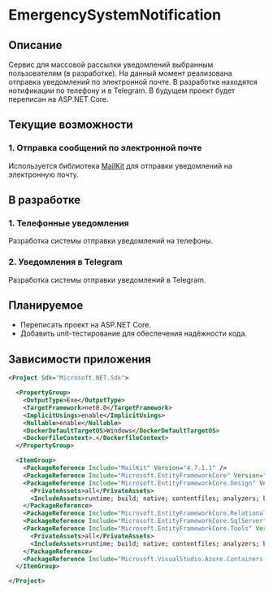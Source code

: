# EmergencySystemNotification

## Описание

Сервис для массовой рассылки уведомлений выбранным пользователям (в разработке). На данный момент реализована отправка уведомлений по электронной почте. В разработке находятся нотификации по телефону и в Telegram. В будущем проект будет переписан на ASP.NET Core.

## Текущие возможности

### 1. Отправка сообщений по электронной почте
Используется библиотека [MailKit](https://github.com/jstedfast/MailKit) для отправки уведомлений на электронную почту.

## В разработке

### 1. Телефонные уведомления
Разработка системы отправки уведомлений на телефоны.

### 2. Уведомления в Telegram
Разработка системы отправки уведомлений в Telegram.

## Планируемое

- Переписать проект на ASP.NET Core.
- Добавить unit-тестирование для обеспечения надёжности кода.

## Зависимости приложения

```xml
<Project Sdk="Microsoft.NET.Sdk">

  <PropertyGroup>
    <OutputType>Exe</OutputType>
    <TargetFramework>net8.0</TargetFramework>
    <ImplicitUsings>enable</ImplicitUsings>
    <Nullable>enable</Nullable>
    <DockerDefaultTargetOS>Windows</DockerDefaultTargetOS>
    <DockerfileContext>.</DockerfileContext>
  </PropertyGroup>

  <ItemGroup>
    <PackageReference Include="MailKit" Version="4.7.1.1" />
    <PackageReference Include="Microsoft.EntityFrameworkCore" Version="8.0.8" />
    <PackageReference Include="Microsoft.EntityFrameworkCore.Design" Version="8.0.8">
      <PrivateAssets>all</PrivateAssets>
      <IncludeAssets>runtime; build; native; contentfiles; analyzers; buildtransitive</IncludeAssets>
    </PackageReference>
    <PackageReference Include="Microsoft.EntityFrameworkCore.Relational" Version="8.0.8" />
    <PackageReference Include="Microsoft.EntityFrameworkCore.SqlServer" Version="8.0.8" />
    <PackageReference Include="Microsoft.EntityFrameworkCore.Tools" Version="8.0.8">
      <PrivateAssets>all</PrivateAssets>
      <IncludeAssets>runtime; build; native; contentfiles; analyzers; buildtransitive</IncludeAssets>
    </PackageReference>
    <PackageReference Include="Microsoft.VisualStudio.Azure.Containers.Tools.Targets" Version="1.21.0" />
  </ItemGroup>

</Project>
